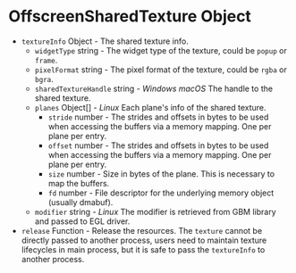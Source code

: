 # OffscreenSharedTexture Object

* `textureInfo` Object - The shared texture info.
  * `widgetType` string - The widget type of the texture, could be `popup` or `frame`.
  * `pixelFormat` string - The pixel format of the texture, could be `rgba` or `bgra`.
  * `sharedTextureHandle` string - _Windows_ _macOS_ The handle to the shared texture.
  * `planes` Object[] - _Linux_ Each plane's info of the shared texture.
    * `stride` number - The strides and offsets in bytes to be used when accessing the buffers via a memory mapping. One per plane per entry.
    * `offset` number - The strides and offsets in bytes to be used when accessing the buffers via a memory mapping. One per plane per entry.
    * `size` number - Size in bytes of the plane. This is necessary to map the buffers.
    * `fd` number - File descriptor for the underlying memory object (usually dmabuf).
  * `modifier` string - _Linux_ The modifier is retrieved from GBM library and passed to EGL driver.
* `release` Function - Release the resources. The `texture` cannot be directly passed to another process, users need to maintain texture lifecycles in
main process, but it is safe to pass the `textureInfo` to another process.
